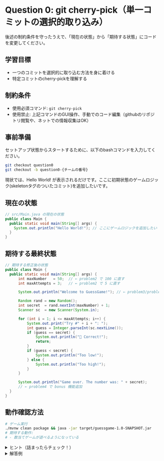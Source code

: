 # Question 0: git cherry-pick（単一コミットの選択的取り込み）

後述の制約条件を守ったうえで、「現在の状態」から「期待する状態」にコードを変更してください。

## 学習目標

- 一つのコミットを選択的に取り込む方法を身に着ける
- 特定コミットのcherry-pickを理解する

## 制約条件

- 使用必須コマンド: `git cherry-pick`
- 使用禁止: 上記コマンドのGUI操作、手動でのコード編集（githubのリポジトリ閲覧や、ネットでの情報収集はOK）

## 事前準備

セットアップ状態からスタートするために、以下のbashコマンドを入力してください。

```bash
git checkout question0
git checkout -b question0-{チームの番号}
```

現状では、Hello World! が表示されるだけです。ここに初期状態のゲームロジック(skeletonタグのついたコミット)を追加したいです。

## 現在の状態

```java
// src/Main.java の現在の状態
public class Main {
  public static void main(String[] args) {
    System.out.println("Hello World!"); // ここにゲームロジックを追加したい
  }
}
```

## 期待する最終状態

```java
// 期待する修正後の状態
public class Main {
  public static void main(String[] args) {
      int maxNumber   = 50;  // ← problem2 で 100 に直す
      int maxAttempts = 3;   // ← problem2 で 5 に直す

      System.out.println("Welcome to GuessGame!"); // ← problem3/problem6 で装飾・追加

      Random rand = new Random();
      int secret  = rand.nextInt(maxNumber) + 1;
      Scanner sc  = new Scanner(System.in);

      for (int i = 1; i <= maxAttempts; i++) {
          System.out.print("Try #" + i + ": ");
          int guess = Integer.parseInt(sc.nextLine());
          if (guess == secret) {
              System.out.println("🎉 Correct!");
              return;
          }
          if (guess < secret) {
              System.out.println("Too low!");
          } else {
              System.out.println("Too high!");
          }
      }

      System.out.println("Game over. The number was: " + secret);
      // ← problem4 で bonus 機能追加
  }
}
```

## 動作確認方法

```bash
# ゲーム実行
./mvnw clean package && java -jar target/guessgame-1.0-SNAPSHOT.jar
# 期待する動作:
# - 数当てゲームが遊べるようになっている
```

<details>
<summary>ヒント（詰まったらチェック！）</summary>

1. question1/{チームの番号}ブランチに移動のうえ、現在の状況を把握（IntellJの拡張機能を使ってもOK）:
   ```bash
   git log --oneline --all --graph
   ```
2. masterブランチにある取り込みたいコミットを特定（IntellJの拡張機能を使ってもOK）:
   ```bash
   git log origin/master --oneline
   ```

3. 特定したコミットを取り込む（ここはCLIを使う）

4. 各cherry-pick後に動作確認を行う

</details>

<details>
<summary>解答例</summary>

```bash
# 初期段階のゲームロジック（skeleton）を取り込む
git cherry-pick c986c93cee890a4875aedd794ad2b67a0c33ec31
```

</details>
